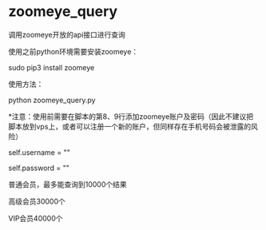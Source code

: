 # zoomeye_query
调用zoomeye开放的api接口进行查询

使用之前python环境需要安装zoomeye：


sudo pip3 install zoomeye

使用方法：

python zoomeye_query.py

*注意：使用前需要在脚本的第8、9行添加zoomeye账户及密码（因此不建议把脚本放到vps上，或者可以注册一个新的账户，但同样存在手机号码会被泄露的风险）

self.username = ""

self.password = ""

普通会员，最多能查询到10000个结果

高级会员30000个

VIP会员40000个

